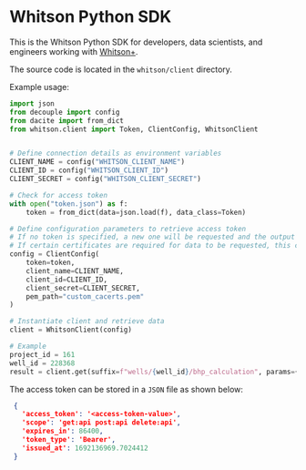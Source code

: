 # Whitson Python SDK
This is the Whitson Python SDK for developers, data scientists, and engineers working with
[Whitson+](https://whitson.com/software/).

The source code is located in the `whitson/client` directory.

Example usage:

```python
import json
from decouple import config
from dacite import from_dict
from whitson.client import Token, ClientConfig, WhitsonClient


# Define connection details as environment variables
CLIENT_NAME = config("WHITSON_CLIENT_NAME")
CLIENT_ID = config("WHITSON_CLIENT_ID")
CLIENT_SECRET = config("WHITSON_CLIENT_SECRET")

# Check for access token
with open("token.json") as f:
    token = from_dict(data=json.load(f), data_class=Token)

# Define configuration parameters to retrieve access token
# If no token is specified, a new one will be requested and the output printed.
# If certain certificates are required for data to be requested, this can be specified in a PEM file
config = ClientConfig(
    token=token,
    client_name=CLIENT_NAME,
    client_id=CLIENT_ID,
    client_secret=CLIENT_SECRET,
    pem_path="custom_cacerts.pem"
)

# Instantiate client and retrieve data
client = WhitsonClient(config)

# Example
project_id = 161
well_id = 228368
result = client.get(suffix=f"wells/{well_id}/bhp_calculation", params={"project_id": project_id})
```

The access token can be stored in a `JSON` file as shown below:

```json
 {
   'access_token': '<access-token-value>',
   'scope': 'get:api post:api delete:api',
   'expires_in': 86400,
   'token_type': 'Bearer',
   'issued_at': 1692136969.7024412
 }
```
